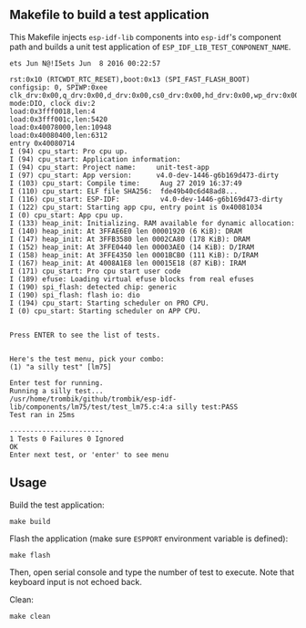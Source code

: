 ## Makefile to build a test application

This Makefile injects `esp-idf-lib` components into `esp-idf`'s component path and
builds a unit test application of `ESP_IDF_LIB_TEST_CONPONENT_NAME`.

```
ets Jun N@!Í5ets Jun  8 2016 00:22:57

rst:0x10 (RTCWDT_RTC_RESET),boot:0x13 (SPI_FAST_FLASH_BOOT)
configsip: 0, SPIWP:0xee
clk_drv:0x00,q_drv:0x00,d_drv:0x00,cs0_drv:0x00,hd_drv:0x00,wp_drv:0x00
mode:DIO, clock div:2
load:0x3fff0018,len:4
load:0x3fff001c,len:5420
load:0x40078000,len:10948
load:0x40080400,len:6312
entry 0x40080714
I (94) cpu_start: Pro cpu up.
I (94) cpu_start: Application information:
I (94) cpu_start: Project name:     unit-test-app
I (97) cpu_start: App version:      v4.0-dev-1446-g6b169d473-dirty
I (103) cpu_start: Compile time:     Aug 27 2019 16:37:49
I (110) cpu_start: ELF file SHA256:  fde49b40c6d48ad8...
I (116) cpu_start: ESP-IDF:          v4.0-dev-1446-g6b169d473-dirty
I (122) cpu_start: Starting app cpu, entry point is 0x40081034
I (0) cpu_start: App cpu up.
I (133) heap_init: Initializing. RAM available for dynamic allocation:
I (140) heap_init: At 3FFAE6E0 len 00001920 (6 KiB): DRAM
I (147) heap_init: At 3FFB3580 len 0002CA80 (178 KiB): DRAM
I (152) heap_init: At 3FFE0440 len 00003AE0 (14 KiB): D/IRAM
I (158) heap_init: At 3FFE4350 len 0001BCB0 (111 KiB): D/IRAM
I (167) heap_init: At 4008A1E8 len 00015E18 (87 KiB): IRAM
I (171) cpu_start: Pro cpu start user code
I (189) efuse: Loading virtual efuse blocks from real efuses
I (190) spi_flash: detected chip: generic
I (190) spi_flash: flash io: dio
I (194) cpu_start: Starting scheduler on PRO CPU.
I (0) cpu_start: Starting scheduler on APP CPU.


Press ENTER to see the list of tests.


Here's the test menu, pick your combo:
(1)	"a silly test" [lm75]

Enter test for running.
Running a silly test...
/usr/home/trombik/github/trombik/esp-idf-lib/components/lm75/test/test_lm75.c:4:a silly test:PASS
Test ran in 25ms

-----------------------
1 Tests 0 Failures 0 Ignored
OK
Enter next test, or 'enter' to see menu
```

## Usage

Build the test application:

```
make build
```

Flash the application (make sure `ESPPORT` environment variable is defined):

```
make flash
```

Then, open serial console and type the number of test to execute. Note that
keyboard input is not echoed back.

Clean:

```
make clean
```
